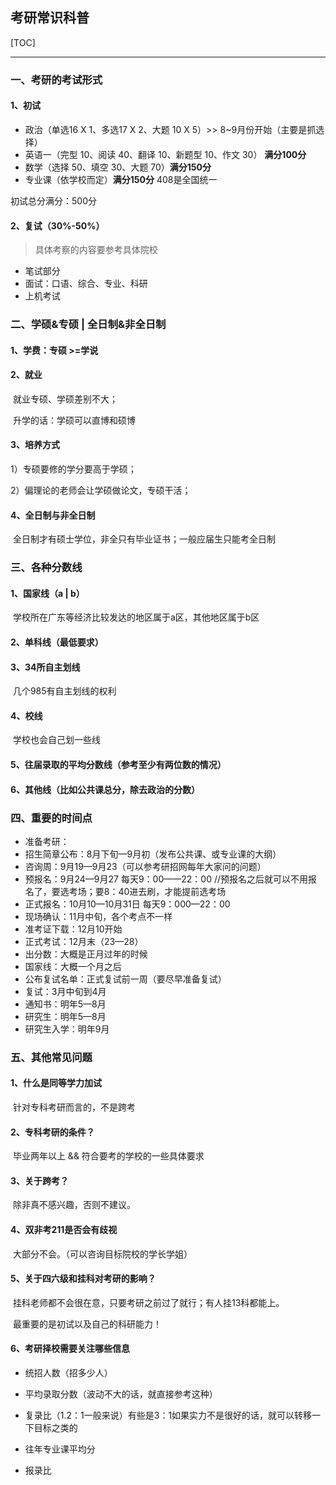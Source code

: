 ## 考研常识科普

[TOC]

------

### 一、考研的考试形式

#### 1、初试

- 政治（单选16 X 1、多选17 X 2、大题 10 X 5）>> 8~9月份开始（主要是抓选择）
- 英语一（完型 10、阅读 40、翻译 10、新题型 10、作文 30） **满分100分**
- 数学（选择 50、填空 30、大题 70）**满分150分**
- 专业课（依学校而定）**满分150分** 408是全国统一

初试总分满分：500分

#### 2、复试（30%-50%）

> 具体考察的内容要参考具体院校

- 笔试部分
- 面试：口语、综合、专业、科研
- 上机考试

### 二、学硕&专硕 | 全日制&非全日制

#### 1、学费：专硕 >=学说

#### 2、就业

​	就业专硕、学硕差别不大；

​	升学的话：学硕可以直博和硕博

#### 3、培养方式

1）专硕要修的学分要高于学硕；

2）偏理论的老师会让学硕做论文，专硕干活；

#### 4、全日制与非全日制

​	全日制才有硕士学位，非全只有毕业证书；一般应届生只能考全日制

### 三、各种分数线

#### 1、国家线（a | b）

​	学校所在广东等经济比较发达的地区属于a区，其他地区属于b区

#### 2、单科线（最低要求）

#### 3、34所自主划线

​	几个985有自主划线的权利

#### 4、校线

​	学校也会自己划一些线

#### 5、往届录取的平均分数线（参考至少有两位数的情况）

#### 6、其他线（比如公共课总分，除去政治的分数）

### 四、重要的时间点

- 准备考研：
- 招生简章公布：8月下旬—9月初（发布公共课、或专业课的大纲）
- 咨询周：9月19—9月23（可以参考研招网每年大家问的问题）
- 预报名：9月24—9月27 每天9：00——22：00 //预报名之后就可以不用报名了，要选考场；要8：40进去刷，才能提前选考场
- 正式报名：10月10—10月31日 每天9：000—22：00
- 现场确认：11月中旬，各个考点不一样
- 准考证下载：12月10开始
- 正式考试：12月末（23—28）
- 出分数：大概是正月过年的时候
- 国家线：大概一个月之后
- 公布复试名单：正式复试前一周（要尽早准备复试）
- 复试：3月中旬到4月
- 通知书：明年5—8月
- 研究生：明年5—8月
- 研究生入学：明年9月

### 五、其他常见问题

#### 1、什么是同等学力加试

​	针对专科考研而言的，不是跨考

#### 2、专科考研的条件？

​	毕业两年以上 && 符合要考的学校的一些具体要求

#### 3、关于跨考？

​	除非真不感兴趣，否则不建议。

#### 4、双非考211是否会有歧视

​	大部分不会。（可以咨询目标院校的学长学姐）

#### 5、关于四六级和挂科对考研的影响？

​	挂科老师都不会很在意，只要考研之前过了就行；有人挂13科都能上。

​	最重要的是初试以及自己的科研能力！

#### 6、考研择校需要关注哪些信息

- 统招人数（招多少人）

- 平均录取分数（波动不大的话，就直接参考这种）

- 复录比（1.2：1一般来说）有些是3：1如果实力不是很好的话，就可以转移一下目标之类的
- 往年专业课平均分
- 报录比